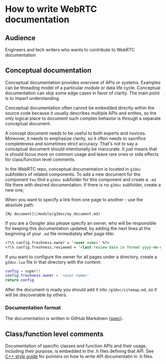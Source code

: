 # How to write WebRTC documentation

<?% config.freshness.owner = 'titovartem' %?>
<?% config.freshness.reviewed = '2021-03-01' %?>

## Audience

Engineers and tech writers who wants to contribute to WebRTC documentation

## Conceptual documentation

Conceptual documentation provides overview of APIs or systems. Examples can
be threading model of a particular module or data life cycle. Conceptual
documentation can skip some edge cases in favor of clarity. The main point
is to impart understanding.

Conceptual documentation often cannot be embedded directly within the source
code because it usually describes multiple APIs and entites, so the only
logical place to document such complex behavior is through a separate
conceptual document.

A concept document needs to be useful to both experts and novices. Moreover,
it needs to emphasize clarity, so it often needs to sacrifice completeness
and sometimes strict accuracy. That's not to say a conceptual document should
intentionally be inaccurate. It just means that is should focus more on common
usage and leave rare ones or side effects for class/function level comments.

In the WebRTC repo, conceptual documentation is located in `g3doc` subfolders
of related components. To add a new document for the component `Foo` find a
`g3doc` subfolder for this component and create a `.md` file there with
desired documentation. If there is no `g3doc` subfolder, create a new one;

When you want to specify a link from one page to another - use the absolute
path:

```
[My document](/module/g3doc/my_document.md)
```

If you are a Googler also please specify an owner, who will be responsible for
keeping this documentation updated, by adding the next lines at the beginning
of your `.md` file immediately after page title:

```markdown
<?\% config.freshness.owner = '<user name>' %?>
<?\% config.freshness.reviewed = '<last review date in format yyyy-mm-dd>' %?>
```

If you want to configure the owner for all pages under a directory, create a
`g3doc.lua` file in that directory with the content:

```lua
config = super()
config.freshness.owner = '<user name>'
return config
```

After the document is ready you should add it into `/g3doc/sitemap.md`, so it
will be discoverable by others.

### Documentation format

The documentation is written in GitHub Markdown
([spec](https://github.github.com/gfm/#:~:text=GitHub%20Flavored%20Markdown%2C%20often%20shortened,a%20strict%20superset%20of%20CommonMark.)).

## Class/function level comments

Documentation of specific classes and function APIs and their usage, including
their purpose, is embedded in the .h files defining that API. See
[C++ style guide](https://chromium.googlesource.com/chromium/src/+/main/styleguide/c++/c++.md)
for pointers on how to write API documentatin in .h files.

